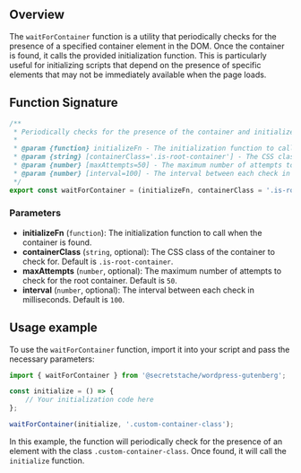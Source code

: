## Overview

The `waitForContainer` function is a utility that periodically checks for the presence of a specified container element in the DOM. Once the container is found, it calls the provided initialization function. This is particularly useful for initializing scripts that depend on the presence of specific elements that may not be immediately available when the page loads.

## Function Signature

```javascript
/**
 * Periodically checks for the presence of the container and initializes the script when found.
 *
 * @param {function} initializeFn - The initialization function to call when the root container is found.
 * @param {string} [containerClass='.is-root-container'] - The CSS class of the container to check for. Default is '.is-root-container'.
 * @param {number} [maxAttempts=50] - The maximum number of attempts to check for the root container.
 * @param {number} [interval=100] - The interval between each check in milliseconds.
 */
export const waitForContainer = (initializeFn, containerClass = '.is-root-container', maxAttempts = 50, interval = 100);
```

### Parameters

- **initializeFn** (`function`): The initialization function to call when the container is found.
- **containerClass** (`string`, optional): The CSS class of the container to check for. Default is `.is-root-container`.
- **maxAttempts** (`number`, optional): The maximum number of attempts to check for the root container. Default is `50`.
- **interval** (`number`, optional): The interval between each check in milliseconds. Default is `100`.

## Usage example

To use the `waitForContainer` function, import it into your script and pass the necessary parameters:

```javascript
import { waitForContainer } from '@secretstache/wordpress-gutenberg';

const initialize = () => {
    // Your initialization code here
};

waitForContainer(initialize, '.custom-container-class');
```

In this example, the function will periodically check for the presence of an element with the class `.custom-container-class`. Once found, it will call the `initialize` function.
